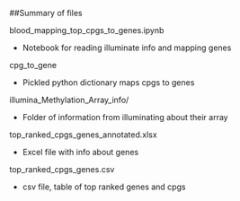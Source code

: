 ##Summary of files

blood_mapping_top_cpgs_to_genes.ipynb

* Notebook for reading illuminate info and mapping genes

cpg\_to\_gene

* Pickled python dictionary maps cpgs to genes


illumina_Methylation_Array_info/

* Folder of information from illuminating about their array

top_ranked_cpgs_genes_annotated.xlsx

* Excel file with info about genes

top_ranked_cpgs_genes.csv

* csv file, table of top ranked genes and cpgs



